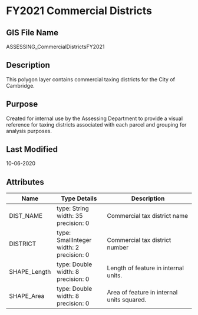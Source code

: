 # FY2021 Commercial Districts
## GIS File Name
ASSESSING_CommercialDistrictsFY2021
## Description
<DIV STYLE="text-align:Left;"><DIV><DIV><P><SPAN>This polygon layer contains commercial taxing districts for the City of Cambridge. </SPAN></P></DIV></DIV></DIV>

## Purpose
Created for internal use by the Assessing Department to provide a visual reference for taxing districts associated with each parcel and grouping for analysis purposes.
## Last Modified
10-06-2020
## Attributes
|Name|Type Details|Description|
|----|------------|-----------|
|DIST_NAME|type: String<br/>width: 35<br/>precision: 0|Commercial tax district name|
|DISTRICT|type: SmallInteger<br/>width: 2<br/>precision: 0|Commercial tax district number|
|SHAPE_Length|type: Double<br/>width: 8<br/>precision: 0|Length of feature in internal units.|
|SHAPE_Area|type: Double<br/>width: 8<br/>precision: 0|Area of feature in internal units squared.|
